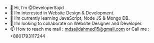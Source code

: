 - 👋 Hi, I’m @DeveloperSajid
- 👀 I’m interested in Website Design & Development.
- 🌱 I’m currently learning JavaScript, Node JS & Mongo DB.
- 💞️ I’m looking to collaborate on Website Designer and Developer.
- 📫 How to reach me mail : mdsajidahmed15@gmail.com or Call me : +8801793117244 

<!---
DeveloperSajid/DeveloperSajid is a ✨ special ✨ repository because its `README.md` (this file) appears on your GitHub profile.
You can click the Preview link to take a look at your changes.
--->
